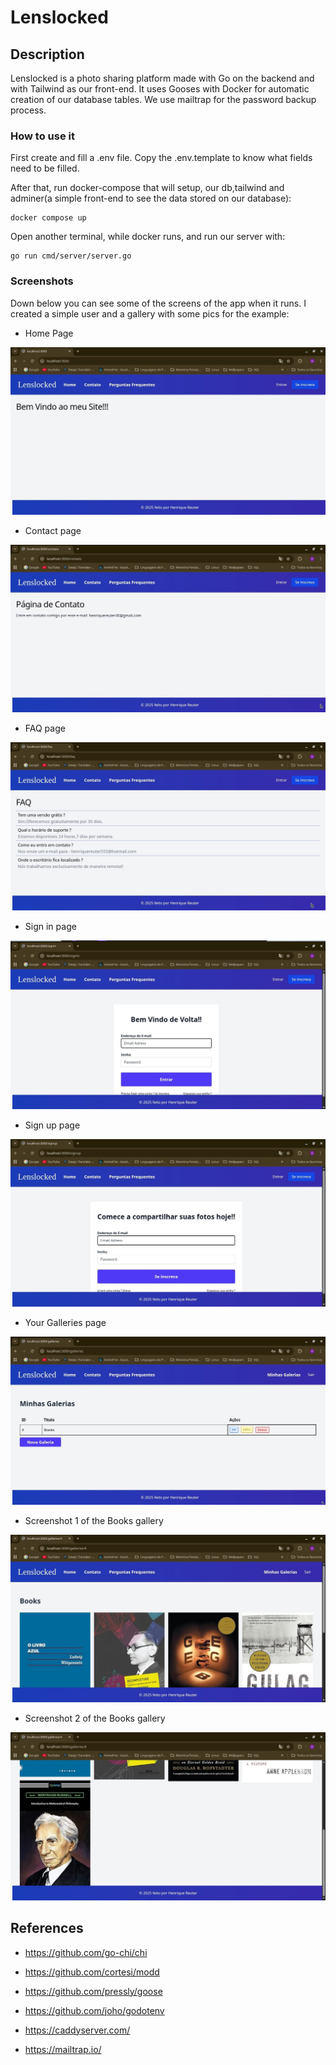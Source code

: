 # Lenslocked 

## Description

Lenslocked is a photo sharing platform made with Go on the backend and with Tailwind as our front-end. It uses Gooses with Docker for automatic creation of our database tables. We use mailtrap for the password backup process.

### How to use it  
First create and fill a  .env file. Copy the .env.template to know what fields  need to be filled.

After that, run docker-compose that will setup, our db,tailwind and adminer(a simple front-end to see the data stored on our database):
    
    docker compose up 

Open another terminal, while docker runs, and run our server with:

    go run cmd/server/server.go


### Screenshots
Down below you can see some of the screens of the app when it runs. I created a simple user and a gallery with some pics for the example:

* Home Page 

![image1](https://github.com/hqr999/Lenslocked/blob/main/screenshots/screen1.jpg?raw=true)
        
* Contact page

![image2](https://github.com/hqr999/Lenslocked/blob/main/screenshots/screen2.jpg?raw=true)

* FAQ page

![image3](https://github.com/hqr999/Lenslocked/blob/main/screenshots/screen3.jpg?raw=true)

* Sign in page

![image4](https://github.com/hqr999/Lenslocked/blob/main/screenshots/screen4.jpg?raw=true)

* Sign up page

![image5](https://github.com/hqr999/Lenslocked/blob/main/screenshots/screen5.jpg?raw=true)

* Your Galleries page

![image6](https://github.com/hqr999/Lenslocked/blob/main/screenshots/screen6.jpg?raw=true)

* Screenshot 1 of the Books gallery

![image7](https://github.com/hqr999/Lenslocked/blob/main/screenshots/screen7.jpg?raw=true)

* Screenshot 2 of the Books gallery

![image8](https://github.com/hqr999/Lenslocked/blob/main/screenshots/screen8.jpg?raw=true)

## References 

* https://github.com/go-chi/chi

* https://github.com/cortesi/modd

* https://github.com/pressly/goose

* https://github.com/joho/godotenv

* https://caddyserver.com/

* https://mailtrap.io/
